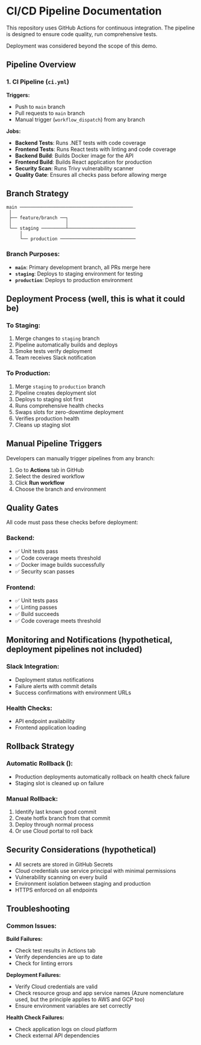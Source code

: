 # CI/CD Pipeline Documentation

This repository uses GitHub Actions for continuous integration. The pipeline is designed to ensure code quality, run comprehensive tests.

Deployment was considered beyond the scope of this demo.

## Pipeline Overview

### 1. CI Pipeline (`ci.yml`)
**Triggers:**
- Push to `main` branch
- Pull requests to `main` branch
- Manual trigger (`workflow_dispatch`) from any branch

**Jobs:**
- **Backend Tests**: Runs .NET tests with code coverage
- **Frontend Tests**: Runs React tests with linting and code coverage
- **Backend Build**: Builds Docker image for the API
- **Frontend Build**: Builds React application for production
- **Security Scan**: Runs Trivy vulnerability scanner
- **Quality Gate**: Ensures all checks pass before allowing merge

## Branch Strategy

```
main ──────────────────────────────────────────
 │                                              
 ├── feature/branch ──┐                         
 │                    │                         
 └── staging ─────────┴─────────────────────────
     │                                          
     └── production ────────────────────────────
```

### Branch Purposes:
- **`main`**: Primary development branch, all PRs merge here
- **`staging`**: Deploys to staging environment for testing
- **`production`**: Deploys to production environment

## Deployment Process (well, this is what it could be)

### To Staging:
1. Merge changes to `staging` branch
2. Pipeline automatically builds and deploys
3. Smoke tests verify deployment
4. Team receives Slack notification

### To Production:
1. Merge `staging` to `production` branch
2. Pipeline creates deployment slot
3. Deploys to staging slot first
4. Runs comprehensive health checks
5. Swaps slots for zero-downtime deployment
6. Verifies production health
7. Cleans up staging slot

## Manual Pipeline Triggers

Developers can manually trigger pipelines from any branch:

1. Go to **Actions** tab in GitHub
2. Select the desired workflow
3. Click **Run workflow**
4. Choose the branch and environment

## Quality Gates

All code must pass these checks before deployment:

### Backend:
- ✅ Unit tests pass
- ✅ Code coverage meets threshold
- ✅ Docker image builds successfully
- ✅ Security scan passes

### Frontend:
- ✅ Unit tests pass
- ✅ Linting passes
- ✅ Build succeeds
- ✅ Code coverage meets threshold

## Monitoring and Notifications (hypothetical, deployment pipelines not included)

### Slack Integration:
- Deployment status notifications
- Failure alerts with commit details
- Success confirmations with environment URLs

### Health Checks:
- API endpoint availability
- Frontend application loading

## Rollback Strategy

### Automatic Rollback ():
- Production deployments automatically rollback on health check failure
- Staging slot is cleaned up on failure

### Manual Rollback:
1. Identify last known good commit
2. Create hotfix branch from that commit
3. Deploy through normal process
4. Or use Cloud portal to roll back

## Security Considerations (hypothetical)

- All secrets are stored in GitHub Secrets 
- Cloud credentials use service principal with minimal permissions
- Vulnerability scanning on every build
- Environment isolation between staging and production
- HTTPS enforced on all endpoints

## Troubleshooting

### Common Issues:

**Build Failures:**
- Check test results in Actions tab
- Verify dependencies are up to date
- Check for linting errors

**Deployment Failures:**
- Verify Cloud credentials are valid
- Check resource group and app service names (Azure nomenclature used, but the principle applies to AWS and GCP too)
- Ensure environment variables are set correctly

**Health Check Failures:**
- Check application logs on cloud platform
- Check external API dependencies